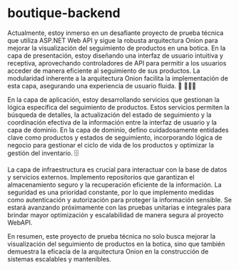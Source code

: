 # boutique-backend

Actualmente, estoy inmerso en un desafiante proyecto de prueba técnica que utiliza ASP.NET Web API y sigue la robusta arquitectura Onion para mejorar la visualización del seguimiento de productos en una botica. En la capa de presentación, estoy diseñando una interfaz de usuario intuitiva y receptiva, aprovechando controladores de API para permitir a los usuarios acceder de manera eficiente al seguimiento de sus productos. La modularidad inherente a la arquitectura Onion facilita la implementación de esta capa, asegurando una experiencia de usuario fluida. 🚀 🙍🏻‍♂️

En la capa de aplicación, estoy desarrollando servicios que gestionan la lógica específica del seguimiento de productos. Estos servicios permiten la búsqueda de detalles, la actualización del estado de seguimiento y la coordinación efectiva de la información entre la interfaz de usuario y la capa de dominio. En la capa de dominio, defino cuidadosamente entidades clave como productos y estados de seguimiento, incorporando lógica de negocio para gestionar el ciclo de vida de los productos y optimizar la gestión del inventario. 🗄️

La capa de infraestructura es crucial para interactuar con la base de datos y servicios externos. Implemento repositorios que garantizan el almacenamiento seguro y la recuperación eficiente de la información. La seguridad es una prioridad constante, por lo que implemento medidas como autenticación y autorización para proteger la información sensible. Se estará avanzando próximamente con las pruebas unitarias e integrales para brindar mayor optimización y escalabilidad de manera segura al proyecto WebAPI.

En resumen, este proyecto de prueba técnica no solo busca mejorar la visualización del seguimiento de productos en la botica, sino que también demuestra la eficacia de la arquitectura Onion en la construcción de sistemas escalables y mantenibles.
